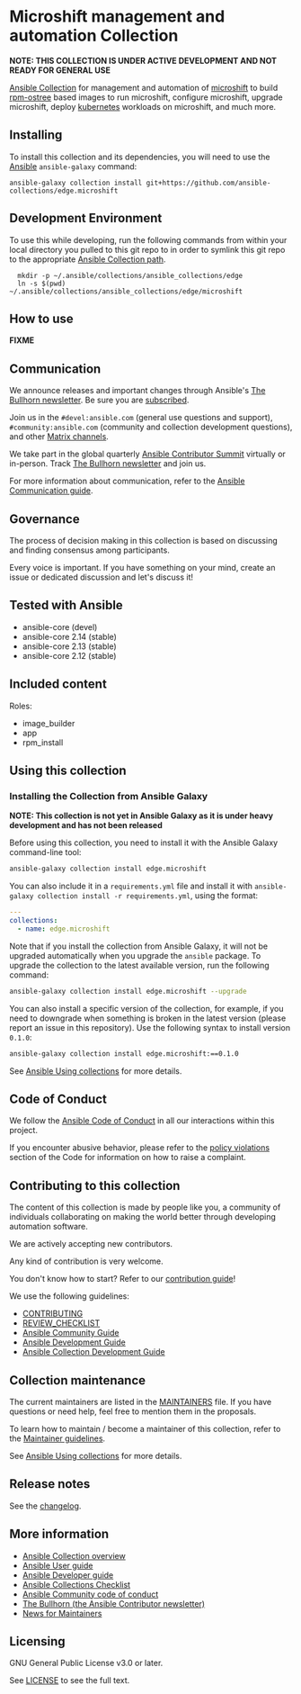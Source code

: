 # Microshift management and automation Collection

**NOTE: THIS COLLECTION IS UNDER ACTIVE DEVELOPMENT AND NOT READY FOR GENERAL USE**

[Ansible Collection](https://docs.ansible.com/ansible/latest/user_guide/collections_using.html)
for management and automation of [microshift](https://microshift.io/)
to build [rpm-ostree](https://rpm-ostree.readthedocs.io/en/latest/) based images to run microshift,
configure microshift, upgrade microshift, deploy [kubernetes](https://kubernetes.io/) workloads on
microshift, and much more. 

## Installing

To install this collection and its dependencies, you will need to use the [Ansible](https://github.com/ansible/ansible) `ansible-galaxy` command:

```shell
ansible-galaxy collection install git+https://github.com/ansible-collections/edge.microshift
```

## Development Environment

To use this while developing, run the following commands from within your local directory you pulled to this git repo to in order to symlink this git repo to the appropriate [Ansible Collection path](https://docs.ansible.com/ansible/latest/reference_appendices/config.html#collections-paths).

```shell
  mkdir -p ~/.ansible/collections/ansible_collections/edge
  ln -s $(pwd) ~/.ansible/collections/ansible_collections/edge/microshift 
```

## How to use

**FIXME**

## Communication

<!--List available communication channels. In addition to channels specific to your collection, we also recommend to use the following ones.-->

We announce releases and important changes through Ansible's [The Bullhorn newsletter](https://github.com/ansible/community/wiki/News#the-bullhorn). Be sure you are [subscribed](https://eepurl.com/gZmiEP).

Join us in the `#devel:ansible.com` (general use questions and support), `#community:ansible.com` (community and collection development questions), and other [Matrix channels](https://docs.ansible.com/ansible/devel/community/communication.html#ansible-community-on-matrix).

We take part in the global quarterly [Ansible Contributor Summit](https://github.com/ansible/community/wiki/Contributor-Summit) virtually or in-person. Track [The Bullhorn newsletter](https://eepurl.com/gZmiEP) and join us.

For more information about communication, refer to the [Ansible Communication guide](https://docs.ansible.com/ansible/devel/community/communication.html).


## Governance

<!--Describe how the collection is governed. Here can be the following text:-->

The process of decision making in this collection is based on discussing and finding consensus among participants.

Every voice is important. If you have something on your mind, create an issue or dedicated discussion and let's discuss it!

## Tested with Ansible

<!-- List the versions of Ansible the collection has been tested with. Must match what is in galaxy.yml. -->

- ansible-core (devel)
- ansible-core 2.14 (stable)
- ansible-core 2.13 (stable)
- ansible-core 2.12 (stable)

## Included content

<!-- Galaxy will eventually list the module docs within the UI, but until that is ready, you may need to either describe your plugins etc here, or point to an external docsite to cover that information. -->
Roles:
- image_builder
- app
- rpm_install

## Using this collection

<!--Include some quick examples that cover the most common use cases for your collection content. It can include the following examples of installation and upgrade (change edge.microshift correspondingly):-->

### Installing the Collection from Ansible Galaxy

**NOTE: This collection is not yet in Ansible Galaxy as it is under heavy development and has not been released**

Before using this collection, you need to install it with the Ansible Galaxy command-line tool:
```bash
ansible-galaxy collection install edge.microshift
```

You can also include it in a `requirements.yml` file and install it with `ansible-galaxy collection install -r requirements.yml`, using the format:
```yaml
---
collections:
  - name: edge.microshift
```

Note that if you install the collection from Ansible Galaxy, it will not be upgraded automatically when you upgrade the `ansible` package. To upgrade the collection to the latest available version, run the following command:
```bash
ansible-galaxy collection install edge.microshift --upgrade
```

You can also install a specific version of the collection, for example, if you need to downgrade when something is broken in the latest version (please report an issue in this repository). Use the following syntax to install version `0.1.0`:

```bash
ansible-galaxy collection install edge.microshift:==0.1.0
```

See [Ansible Using collections](https://docs.ansible.com/ansible/devel/user_guide/collections_using.html) for more details.

## Code of Conduct

We follow the [Ansible Code of Conduct](https://docs.ansible.com/ansible/devel/community/code_of_conduct.html) in all our interactions within this project.

If you encounter abusive behavior, please refer to the [policy violations](https://docs.ansible.com/ansible/devel/community/code_of_conduct.html#policy-violations) section of the Code for information on how to raise a complaint.

## Contributing to this collection

<!--Describe how the community can contribute to your collection. At a minimum, fill up and include the CONTRIBUTING.md file containing how and where users can create issues to report problems or request features for this collection. List contribution requirements, including preferred workflows and necessary testing, so you can benefit from community PRs. If you are following general Ansible contributor guidelines, you can link to - [Ansible Community Guide](https://docs.ansible.com/ansible/devel/community/index.html). List the current maintainers (contributors with write or higher access to the repository). The following can be included:-->

The content of this collection is made by people like you, a community of individuals collaborating on making the world better through developing automation software.

We are actively accepting new contributors.

Any kind of contribution is very welcome.

You don't know how to start? Refer to our [contribution guide](https://docs.ansible.com/ansible/devel/community/contributor_path.html)!

We use the following guidelines:

* [CONTRIBUTING](https://docs.ansible.com/ansible/devel/community/contributor_path.html#making-your-first-contribution)
* [REVIEW_CHECKLIST](https://docs.ansible.com/ansible/devel/community/collection_contributors/collection_reviewing.html)
* [Ansible Community Guide](https://docs.ansible.com/ansible/latest/community/index.html)
* [Ansible Development Guide](https://docs.ansible.com/ansible/devel/dev_guide/index.html)
* [Ansible Collection Development Guide](https://docs.ansible.com/ansible/devel/dev_guide/developing_collections.html#contributing-to-collections)

## Collection maintenance

The current maintainers are listed in the [MAINTAINERS](MAINTAINERS) file. If you have questions or need help, feel free to mention them in the proposals.

To learn how to maintain / become a maintainer of this collection, refer to the [Maintainer guidelines](https://docs.ansible.com/ansible/devel/community/maintainers.html).

See [Ansible Using collections](https://docs.ansible.com/ansible/devel/user_guide/collections_using.html) for more details.

## Release notes

See the [changelog](https://github.com/ansible-collections/edge.microshift/tree/main/CHANGELOG.rst).

## More information

<!-- List out where the user can find additional information, such as working group meeting times, slack/IRC channels, or documentation for the product this collection automates. At a minimum, link to: -->

* [Ansible Collection overview](https://github.com/ansible-collections/overview)
* [Ansible User guide](https://docs.ansible.com/ansible/devel/user_guide/index.html)
* [Ansible Developer guide](https://docs.ansible.com/ansible/devel/dev_guide/index.html)
* [Ansible Collections Checklist](https://github.com/ansible-collections/overview/blob/main/collection_requirements.rst)
* [Ansible Community code of conduct](https://docs.ansible.com/ansible/devel/community/code_of_conduct.html)
* [The Bullhorn (the Ansible Contributor newsletter)](https://us19.campaign-archive.com/home/?u=56d874e027110e35dea0e03c1&id=d6635f5420)
* [News for Maintainers](https://github.com/ansible-collections/news-for-maintainers)

## Licensing

<!-- Include the appropriate license information here and a pointer to the full licensing details. If the collection contains modules migrated from the ansible/ansible repo, you must use the same license that existed in the ansible/ansible repo. See the GNU license example below. -->

GNU General Public License v3.0 or later.

See [LICENSE](https://www.gnu.org/licenses/gpl-3.0.txt) to see the full text.

